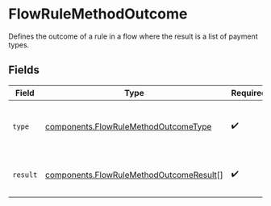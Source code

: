 # FlowRuleMethodOutcome

Defines the outcome of a rule in a flow where the result
is a list of payment types.


## Fields

| Field                                                                                              | Type                                                                                               | Required                                                                                           | Description                                                                                        | Example                                                                                            |
| -------------------------------------------------------------------------------------------------- | -------------------------------------------------------------------------------------------------- | -------------------------------------------------------------------------------------------------- | -------------------------------------------------------------------------------------------------- | -------------------------------------------------------------------------------------------------- |
| `type`                                                                                             | [components.FlowRuleMethodOutcomeType](../../models/components/flowrulemethodoutcometype.md)       | :heavy_check_mark:                                                                                 | The type of action outcome for the given rule.                                                     | list                                                                                               |
| `result`                                                                                           | [components.FlowRuleMethodOutcomeResult](../../models/components/flowrulemethodoutcomeresult.md)[] | :heavy_check_mark:                                                                                 | Results for a given flow action.                                                                   | [<br/>"card",<br/>"paypal"<br/>]                                                                   |